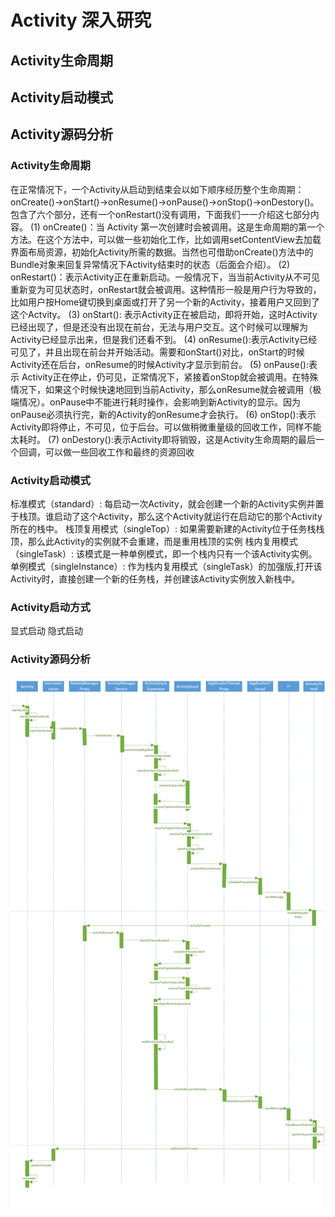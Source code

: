 # Activity 深入研究

## Activity生命周期
## Activity启动模式
## Activity源码分析

### Activity生命周期
在正常情况下，一个Activity从启动到结束会以如下顺序经历整个生命周期：
onCreate()->onStart()->onResume()->onPause()->onStop()->onDestory()。包含了六个部分，还有一个onRestart()没有调用，下面我们一一介绍这七部分内容。
(1) onCreate()：当 Activity 第一次创建时会被调用。这是生命周期的第一个方法。在这个方法中，可以做一些初始化工作，比如调用setContentView去加载界面布局资源，初始化Activity所需的数据。当然也可借助onCreate()方法中的Bundle对象来回复异常情况下Activity结束时的状态（后面会介绍）。
(2) onRestart()：表示Activity正在重新启动。一般情况下，当当前Activity从不可见重新变为可见状态时，onRestart就会被调用。这种情形一般是用户行为导致的，比如用户按Home键切换到桌面或打开了另一个新的Activity，接着用户又回到了这个Actvity。
(3) onStart(): 表示Activity正在被启动，即将开始，这时Activity已经出现了，但是还没有出现在前台，无法与用户交互。这个时候可以理解为Activity已经显示出来，但是我们还看不到。
(4) onResume():表示Activity已经可见了，并且出现在前台并开始活动。需要和onStart()对比，onStart的时候Activity还在后台，onResume的时候Activity才显示到前台。
(5) onPause():表示 Activity正在停止，仍可见，正常情况下，紧接着onStop就会被调用。在特殊情况下，如果这个时候快速地回到当前Activity，那么onResume就会被调用（极端情况）。onPause中不能进行耗时操作，会影响到新Activity的显示。因为onPause必须执行完，新的Activity的onResume才会执行。
(6) onStop():表示Activity即将停止，不可见，位于后台。可以做稍微重量级的回收工作，同样不能太耗时。
(7) onDestory():表示Activity即将销毁，这是Activity生命周期的最后一个回调，可以做一些回收工作和最终的资源回收

### Activity启动模式
标准模式（standard）: 每启动一次Activity，就会创建一个新的Activity实例并置于栈顶。谁启动了这个Activity，那么这个Activity就运行在启动它的那个Activity所在的栈中。
栈顶复用模式（singleTop）: 如果需要新建的Activity位于任务栈栈顶，那么此Activity的实例就不会重建，而是重用栈顶的实例
栈内复用模式（singleTask）: 该模式是一种单例模式，即一个栈内只有一个该Activity实例。
单例模式（singleInstance）: 作为栈内复用模式（singleTask）的加强版,打开该Activity时，直接创建一个新的任务栈，并创建该Activity实例放入新栈中。

### Activity启动方式
显式启动
隐式启动

### Activity源码分析
![](https://github.com/maybehyc/huyc.github.io/blob/master/mybk/Android/images/index1.png)
